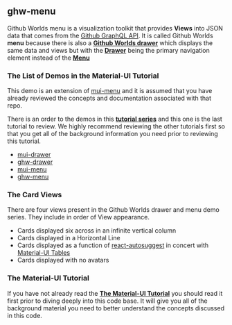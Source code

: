 
## ghw-menu

Github Worlds menu is a visualization toolkit that provides
**Views** into JSON data that comes from the
[Github GraphQL API](https://developer.github.com/v4/).
It is called Github Worlds **menu** because there is also a
**[Github Worlds drawer](https://muitool.github.io/ghw-drawer/)** which displays the same data and views
but with the
**[Drawer](https://material-ui.com/demos/drawers/)**
being the primary navigation element instead of the
**[Menu](https://material-ui.com/demos/menus/)**

### The List of Demos in the Material-UI Tutorial

This demo is an extension of
[mui-menu](https://stormasm.github.io/mui-menu/) and it is assumed that you have already reviewed the concepts and
documentation associated with that repo.

There is an order to the demos in this
**[tutorial series](https://github.com/topics/material-ui-tutorial)**
and this one is the last tutorial to review.  We highly recommend reviewing the other tutorials first so that you get all of the background information you need prior to reviewing this tutorial.

* [mui-drawer](https://stormasm.github.io/mui-drawer/)
* [ghw-drawer](https://muitool.github.io/ghw-drawer/)
* [mui-menu](https://stormasm.github.io/mui-menu/)
* [ghw-menu](https://muitool.github.io/ghw-menu/)

### The Card Views

There are four views present in the Github Worlds drawer and menu demo series. They include in order of View appearance.

* Cards displayed six across in an infinite vertical column
* Cards displayed in a Horizontal Line
* Cards displayed as a function of
[react-autosuggest](https://github.com/moroshko/react-autosuggest)
in concert with
[Material-UI Tables](https://material-ui.com/demos/tables/)
* Cards displayed with no avatars

### The Material-UI Tutorial

If you have not already read the **[The Material-UI Tutorial](https://stormasm.github.io/mui-tutorial/)**
you should read it first prior to diving deeply into
this code base.  It will give you all of the background
material you need to better understand the concepts
discussed in this code.
